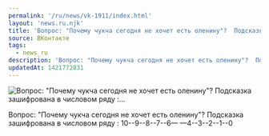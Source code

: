 ```yaml
---
permalink: '/ru/news/vk-1911/index.html'
layout: 'news.ru.njk'
title: 'Вопрос: "Почему чукча сегодня не хочет есть оленину"?  Подсказка зашифрована в числовом ряду :'
source: ВКонтакте
tags:
  - news_ru
description: 'Вопрос: "Почему чукча сегодня не хочет есть оленину"?  Подсказка зашифрована в числовом ряду :…'
updatedAt: 1421772831
---
```

![Вопрос: "Почему чукча сегодня не хочет есть оленину"?  Подсказка зашифрована в числовом ряду :…](https://sun9-9.userapi.com/impf/c622816/v622816833/15bce/fqPeOWiLrQE.jpg?size=564x730&quality=96&proxy=1&sign=f79fc55d59ceea7647189ab9a1c9e91b&c_uniq_tag=AFEbo2najGcILV0UfFYaKHIDEvUbRfje3dNj-lHUEoM&type=album)

Вопрос: "Почему чукча сегодня не хочет есть оленину"?
Подсказка зашифрована в числовом ряду :
10--9--8--7--6— —4--3--2--1--0
